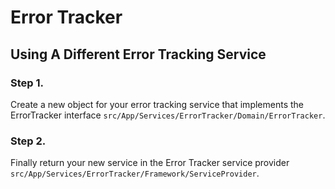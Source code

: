 # Error Tracker

## Using A Different Error Tracking Service

### Step 1.
Create a new object for your error tracking service that implements the ErrorTracker interface `src/App/Services/ErrorTracker/Domain/ErrorTracker`.

### Step 2.
Finally return your new service in the Error Tracker service provider `src/App/Services/ErrorTracker/Framework/ServiceProvider`.
